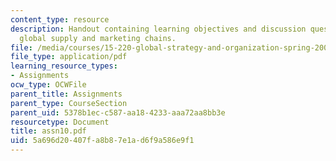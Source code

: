 ```yaml
---
content_type: resource
description: Handout containing learning objectives and discussion questions on integrating
  global supply and marketing chains.
file: /media/courses/15-220-global-strategy-and-organization-spring-2008/5a696d20407fa8b87e1ad6f9a586e9f1_assn10.pdf
file_type: application/pdf
learning_resource_types:
- Assignments
ocw_type: OCWFile
parent_title: Assignments
parent_type: CourseSection
parent_uid: 5378b1ec-c587-aa18-4233-aaa72aa8bb3e
resourcetype: Document
title: assn10.pdf
uid: 5a696d20-407f-a8b8-7e1a-d6f9a586e9f1
---
```


